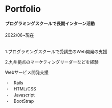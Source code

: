 <h1>Portfolio</h1>

<h4>プログラミングスクールで長期インターン活動</h4>
2022/06~現在　<br>
　　<p>1.プログラミングスクールで受講生のWeb開発の支援</p>
 <p>2.九州拠点のマーケティングリーダーなどを経験</p>

  
<p>Webサービス開発支援<p>
        ・　Rails<br>
        ・　HTML/CSS<br>
        ・　Javascript<br>
        ・　BootStrap<br>

